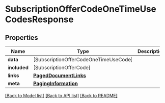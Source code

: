 # SubscriptionOfferCodeOneTimeUseCodesResponse

## Properties
Name | Type | Description | Notes
------------ | ------------- | ------------- | -------------
**data** | [SubscriptionOfferCodeOneTimeUseCode] |  | 
**included** | [SubscriptionOfferCode] |  | [optional] 
**links** | [**PagedDocumentLinks**](PagedDocumentLinks.md) |  | 
**meta** | [**PagingInformation**](PagingInformation.md) |  | [optional] 

[[Back to Model list]](../README.md#documentation-for-models) [[Back to API list]](../README.md#documentation-for-api-endpoints) [[Back to README]](../README.md)



